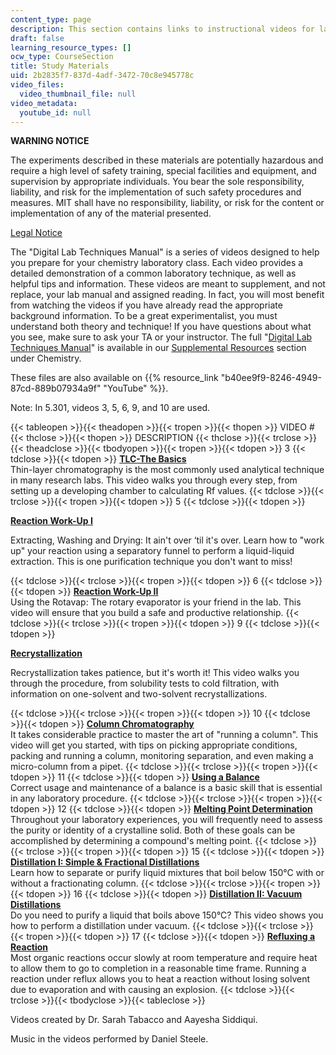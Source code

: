 ```yaml
---
content_type: page
description: This section contains links to instructional videos for laboratory techniques.
draft: false
learning_resource_types: []
ocw_type: CourseSection
title: Study Materials
uid: 2b2835f7-837d-4adf-3472-70c8e945778c
video_files:
  video_thumbnail_file: null
video_metadata:
  youtube_id: null
---
```

**WARNING NOTICE**

The experiments described in these materials are potentially hazardous and require a high level of safety training, special facilities and equipment, and supervision by appropriate individuals. You bear the sole responsibility, liability, and risk for the implementation of such safety procedures and measures. MIT shall have no responsibility, liability, or risk for the content or implementation of any of the material presented.

[Legal Notice](/terms/)

The "Digital Lab Techniques Manual" is a series of videos designed to help you prepare for your chemistry laboratory class. Each video provides a detailed demonstration of a common laboratory technique, as well as helpful tips and information. These videos are meant to supplement, and not replace, your lab manual and assigned reading. In fact, you will most benefit from watching the videos if you have already read the appropriate background information. To be a great experimentalist, you must understand both theory and technique! If you have questions about what you see, make sure to ask your TA or your instructor. The full "[Digital Lab Techniques Manual](/courses/res-5-0001-digital-lab-techniques-manual-spring-2007)" is available in our [Supplemental Resources](./resolveuid/461f831cc670b59848f89b47033975ef) section under Chemistry.

These files are also available on {{% resource_link "b40ee9f9-8246-4949-87cd-889b07934a9f" "YouTube" %}}.

Note: In 5.301, videos 3, 5, 6, 9, and 10 are used.

{{< tableopen >}}{{< theadopen >}}{{< tropen >}}{{< thopen >}}
VIDEO #
{{< thclose >}}{{< thopen >}}
DESCRIPTION
{{< thclose >}}{{< trclose >}}{{< theadclose >}}{{< tbodyopen >}}{{< tropen >}}{{< tdopen >}}
3
{{< tdclose >}}{{< tdopen >}}
[**TLC-The Basics**](/courses/res-5-0001-digital-lab-techniques-manual-spring-2007/resources/tlc-the-basics)    
Thin-layer chromatography is the most commonly used analytical technique in many research labs. This video walks you through every step, from setting up a developing chamber to calculating Rf values.
{{< tdclose >}}{{< trclose >}}{{< tropen >}}{{< tdopen >}}
5
{{< tdclose >}}{{< tdopen >}}

[**Reaction Work-Up I**](/courses/res-5-0001-digital-lab-techniques-manual-spring-2007/resources/reaction-work-up-i)

Extracting, Washing and Drying: It ain't over ‘til it's over. Learn how to "work up" your reaction using a separatory funnel to perform a liquid-liquid extraction. This is one purification technique you don't want to miss!

{{< tdclose >}}{{< trclose >}}{{< tropen >}}{{< tdopen >}}
6
{{< tdclose >}}{{< tdopen >}}
[**Reaction Work-Up II**](/courses/res-5-0001-digital-lab-techniques-manual-spring-2007/resources/reaction-work-up-ii)    
Using the Rotavap: The rotary evaporator is your friend in the lab. This video will ensure that you build a safe and productive relationship.
{{< tdclose >}}{{< trclose >}}{{< tropen >}}{{< tdopen >}}
9
{{< tdclose >}}{{< tdopen >}}

[**Recrystallization**](/courses/res-5-0001-digital-lab-techniques-manual-spring-2007/resources/recrystallization)

Recrystallization takes patience, but it's worth it! This video walks you through the procedure, from solubility tests to cold filtration, with information on one-solvent and two-solvent recrystallizations.

{{< tdclose >}}{{< trclose >}}{{< tropen >}}{{< tdopen >}}
10
{{< tdclose >}}{{< tdopen >}}
[**Column Chromatography**](/courses/res-5-0001-digital-lab-techniques-manual-spring-2007/resources/column-chromatography)    
It takes considerable practice to master the art of "running a column". This video will get you started, with tips on picking appropriate conditions, packing and running a column, monitoring separation, and even making a micro-column from a pipet.
{{< tdclose >}}{{< trclose >}}{{< tropen >}}{{< tdopen >}}
11
{{< tdclose >}}{{< tdopen >}}
[**Using a Balance**](/courses/res-5-0001-digital-lab-techniques-manual-spring-2007/resources/using-a-balance)    
Correct usage and maintenance of a balance is a basic skill that is essential in any laboratory procedure.
{{< tdclose >}}{{< trclose >}}{{< tropen >}}{{< tdopen >}}
12
{{< tdclose >}}{{< tdopen >}}
[**Melting Point Determination**](/courses/res-5-0001-digital-lab-techniques-manual-spring-2007/resources/melting-point-determination)    
Throughout your laboratory experiences, you will frequently need to assess the purity or identity of a crystalline solid. Both of these goals can be accomplished by determining a compound's melting point.
{{< tdclose >}}{{< trclose >}}{{< tropen >}}{{< tdopen >}}
15
{{< tdclose >}}{{< tdopen >}}
[**Distillation I: Simple & Fractional Distillations**](/courses/res-5-0001-digital-lab-techniques-manual-spring-2007/resources/distillation-i-simple-fractional-distillations)    
Learn how to separate or purify liquid mixtures that boil below 150°C with or without a fractionating column.
{{< tdclose >}}{{< trclose >}}{{< tropen >}}{{< tdopen >}}
16
{{< tdclose >}}{{< tdopen >}}
[**Distillation II: Vacuum Distillations**](/courses/res-5-0001-digital-lab-techniques-manual-spring-2007/resources/distillation-ii-vacuum-distillations)    
Do you need to purify a liquid that boils above 150°C? This video shows you how to perform a distillation under vacuum.
{{< tdclose >}}{{< trclose >}}{{< tropen >}}{{< tdopen >}}
17
{{< tdclose >}}{{< tdopen >}}
[**Refluxing a Reaction**](/courses/res-5-0001-digital-lab-techniques-manual-spring-2007/resources/refluxing-a-reaction)    
Most organic reactions occur slowly at room temperature and require heat to allow them to go to completion in a reasonable time frame. Running a reaction under reflux allows you to heat a reaction without losing solvent due to evaporation and with causing an explosion.
{{< tdclose >}}{{< trclose >}}{{< tbodyclose >}}{{< tableclose >}}

Videos created by Dr. Sarah Tabacco and Aayesha Siddiqui.

Music in the videos performed by Daniel Steele.